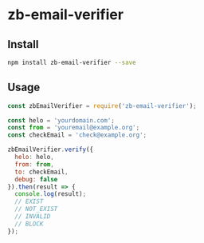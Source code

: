 # zb-email-verifier

## Install

```bash
npm install zb-email-verifier --save
```

## Usage
```javascript
const zbEmailVerifier = require('zb-email-verifier');

const helo = 'yourdomain.com';
const from = 'youremail@example.org';
const checkEmail = 'check@example.org';

zbEmailVerifier.verify({
  helo: helo,
  from: from,
  to: checkEmail,
  debug: false
}).then(result => {
  console.log(result);
  // EXIST
  // NOT_EXIST
  // INVALID
  // BLOCK
});
```